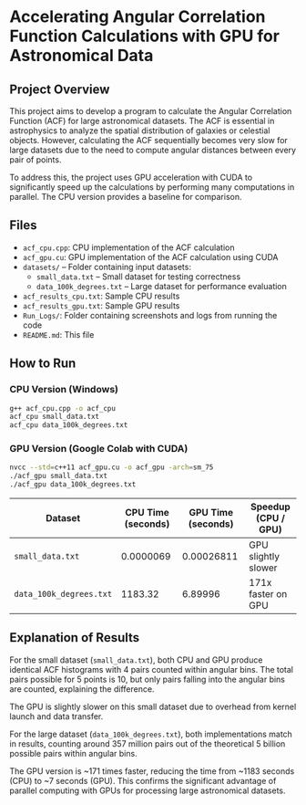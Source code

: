 
# Accelerating Angular Correlation Function Calculations with GPU for Astronomical Data

## Project Overview

This project aims to develop a program to calculate the Angular Correlation Function (ACF) for large astronomical datasets. The ACF is essential in astrophysics to analyze the spatial distribution of galaxies or celestial objects. However, calculating the ACF sequentially becomes very slow for large datasets due to the need to compute angular distances between every pair of points.

To address this, the project uses GPU acceleration with CUDA to significantly speed up the calculations by performing many computations in parallel. The CPU version provides a baseline for comparison.

## Files

- `acf_cpu.cpp`: CPU implementation of the ACF calculation  
- `acf_gpu.cu`: GPU implementation of the ACF calculation using CUDA  
- `datasets/` – Folder containing input datasets:  
  - `small_data.txt` – Small dataset for testing correctness  
  - `data_100k_degrees.txt` – Large dataset for performance evaluation  
- `acf_results_cpu.txt`: Sample CPU results  
- `acf_results_gpu.txt`: Sample GPU results  
- `Run_Logs/`: Folder containing screenshots and logs from running the code  
- `README.md`: This file

## How to Run

### CPU Version (Windows)
```bash
g++ acf_cpu.cpp -o acf_cpu
acf_cpu small_data.txt
acf_cpu data_100k_degrees.txt
```

### GPU Version (Google Colab with CUDA)
```bash
nvcc --std=c++11 acf_gpu.cu -o acf_gpu -arch=sm_75
./acf_gpu small_data.txt
./acf_gpu data_100k_degrees.txt
```
| Dataset                 | CPU Time (seconds) | GPU Time (seconds) | Speedup (CPU / GPU)   |
| ----------------------- | ------------------ | ------------------ | --------------------- |
| `small_data.txt`        | 0.0000069          | 0.00026811         | GPU slightly slower   |
| `data_100k_degrees.txt` | 1183.32            | 6.89996            | 171x faster on GPU    |

## Explanation of Results

For the small dataset (`small_data.txt`), both CPU and GPU produce identical ACF histograms with 4 pairs counted within angular bins. The total pairs possible for 5 points is 10, but only pairs falling into the angular bins are counted, explaining the difference.

The GPU is slightly slower on this small dataset due to overhead from kernel launch and data transfer.

For the large dataset (`data_100k_degrees.txt`), both implementations match in results, counting around 357 million pairs out of the theoretical 5 billion possible pairs within angular bins.

The GPU version is ~171 times faster, reducing the time from ~1183 seconds (CPU) to ~7 seconds (GPU). This confirms the significant advantage of parallel computing with GPUs for processing large astronomical datasets.
